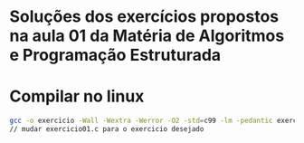 # Soluções dos exercícios propostos na aula 01 da Matéria de Algoritmos e Programação Estruturada

# Compilar no linux

```sh
gcc -o exercicio -Wall -Wextra -Werror -O2 -std=c99 -lm -pedantic exercicio01.c utils.h && ./exercicio
// mudar exercicio01.c para o exercicio desejado
```
